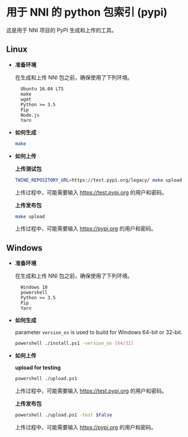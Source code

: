 # 用于 NNI 的 python 包索引 (pypi)

这是用于 NNI 项目的 PyPI 生成和上传的工具。

## **Linux**

* **准备环境**
    
    在生成和上传 NNI 包之前，确保使用了下列环境。
    
        Ubuntu 16.04 LTS
        make
        wget
        Python >= 3.5
        Pip
        Node.js
        Yarn
        

* **如何生成**
    
    ```bash
    make
    ```

* **如何上传**
    
    **上传测试包**
    
    ```bash
    TWINE_REPOSITORY_URL=https://test.pypi.org/legacy/ make upload
    ```
    
    上传过程中，可能需要输入 https://test.pypi.org 的用户和密码。
    
    **上传发布包**
    
    ```bash
    make upload
    ```
    
    上传过程中，可能需要输入 https://pypi.org 的用户和密码。

## **Windows**

* **准备环境**
    
    在生成和上传 NNI 包之前，确保使用了下列环境。
    
        Windows 10
        powershell
        Python >= 3.5
        Pip
        Yarn
        

* **如何生成**
    
    parameter `version_os` is used to build for Windows 64-bit or 32-bit.
    
    ```bash
    powershell ./install.ps1 -version_os [64/32]
    ```

* **如何上传**
    
    **upload for testing**
    
    ```bash
    powershell ./upload.ps1
    ```
    
    上传过程中，可能需要输入 https://test.pypi.org 的用户和密码。
    
    **上传发布包**
    
    ```bash
    powershell ./upload.ps1 -test $False
    ```
    
    上传过程中，可能需要输入 https://pypi.org 的用户和密码。